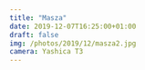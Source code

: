```yaml
---
title: "Masza"
date: 2019-12-07T16:25:00+01:00
draft: false
img: /photos/2019/12/masza2.jpg
camera: Yashica T3
---
```


